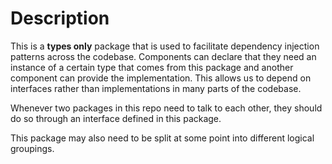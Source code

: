 # Description

This is a **types only** package that is used to facilitate dependency injection patterns across the codebase.
Components can declare that they need an instance of a certain type that comes from this package and another component can provide the implementation.
This allows us to depend on interfaces rather than implementations in many parts of the codebase.

Whenever two packages in this repo need to talk to each other, they should do so through an interface defined in this package.

This package may also need to be split at some point into different logical groupings.
